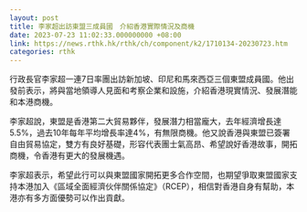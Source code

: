 ```yaml
---
layout: post
title: 李家超出訪東盟三成員國　介紹香港實際情況及商機
date: 2023-07-23 11:02:33.000000000 +08:00
link: https://news.rthk.hk/rthk/ch/component/k2/1710134-20230723.htm
categories: rthk
---
```


行政長官李家超一連7日率團出訪新加坡、印尼和馬來西亞三個東盟成員國。他出發前表示，將與當地領導人見面和考察企業和設施，介紹香港現實情況、發展潛能和本港商機。 

李家超說，東盟是香港第二大貿易夥伴，發展潛力相當龐大，去年經濟增長達5.5%，過去10年每年平均增長率達4%，有無限商機。他又說香港與東盟已簽署自由貿易協定，雙方有良好基礎，形容代表團士氣高昂、希望說好香港故事，開拓商機，令香港有更大的發展機遇。

李家超表示，希望此行可以與東盟國家開拓更多合作空間，也期望爭取東盟國家支持本港加入《區域全面經濟伙伴關係協定》（RCEP），相信對香港自身有幫助，本港亦有多方面優勢可以作出貢獻。
